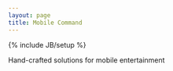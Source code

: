 ```yaml
---
layout: page
title: Mobile Command
---
```

{% include JB/setup %}


<div class='right-side fun-font'>
  Hand-crafted solutions for mobile entertainment
</div>

